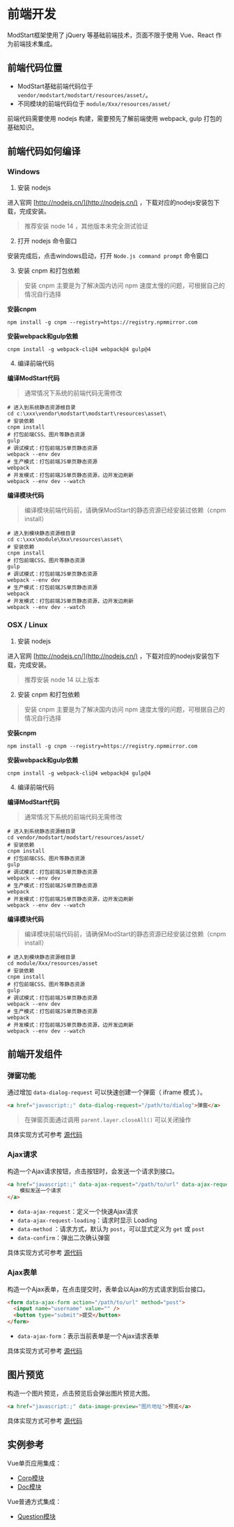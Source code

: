 # 前端开发

ModStart框架使用了 jQuery 等基础前端技术，页面不限于使用 Vue、React 作为前端技术集成。



## 前端代码位置

- ModStart基础前端代码位于 `vendor/modstart/modstart/resources/asset/`。
- 不同模块的前端代码位于 `module/Xxx/resources/asset/`

前端代码需要使用 nodejs 构建，需要预先了解前端使用 webpack, gulp 打包的基础知识。



## 前端代码如何编译

### Windows

1. 安装 nodejs

进入官网 [http://nodejs.cn/](http://nodejs.cn/) ，下载对应的nodejs安装包下载，完成安装。

> 推荐安装 node 14 ，其他版本未完全测试验证 

2. 打开 nodejs 命令窗口

安装完成后，点击windows启动，打开 `Node.js command prompt` 命令窗口

3. 安装 cnpm 和打包依赖

> 安装 cnpm 主要是为了解决国内访问 npm 速度太慢的问题，可根据自己的情况自行选择

**安装cnpm**

```shell
npm install -g cnpm --registry=https://registry.npmmirror.com
```

**安装webpack和gulp依赖**

```shell
cnpm install -g webpack-cli@4 webpack@4 gulp@4
```

4. 编译前端代码

**编译ModStart代码**

> 通常情况下系统的前端代码无需修改

```shell
# 进入到系统静态资源根目录
cd c:\xxx\vendor\modstart\modstart\resources\asset\
# 安装依赖
cnpm install
# 打包前端CSS、图片等静态资源
gulp
# 调试模式：打包前端JS单页静态资源
webpack --env dev
# 生产模式：打包前端JS单页静态资源
webpack
# 开发模式：打包前端JS单页静态资源，边开发边刷新
webpack --env dev --watch
```

**编译模块代码**

> 编译模块前端代码前，请确保ModStart的静态资源已经安装过依赖（cnpm install）

```shell
# 进入到模块静态资源根目录
cd c:\xxx\module\Xxx\resources\asset\
# 安装依赖
cnpm install
# 打包前端CSS、图片等静态资源
gulp
# 调试模式：打包前端JS单页静态资源
webpack --env dev
# 生产模式：打包前端JS单页静态资源
webpack
# 开发模式：打包前端JS单页静态资源，边开发边刷新
webpack --env dev --watch
```

### OSX / Linux

1. 安装 nodejs

进入官网 [http://nodejs.cn/](http://nodejs.cn/) ，下载对应的nodejs安装包下载，完成安装。

> 推荐安装 node 14 以上版本

2. 安装 cnpm 和打包依赖

> 安装 cnpm 主要是为了解决国内访问 npm 速度太慢的问题，可根据自己的情况自行选择

**安装cnpm**

```shell
npm install -g cnpm --registry=https://registry.npmmirror.com
```

**安装webpack和gulp依赖**

```shell
cnpm install -g webpack-cli@4 webpack@4 gulp@4
```

4. 编译前端代码

**编译ModStart代码**

> 通常情况下系统的前端代码无需修改

```shell
# 进入到系统静态资源根目录
cd vendor/modstart/modstart/resources/asset/
# 安装依赖
cnpm install
# 打包前端CSS、图片等静态资源
gulp
# 调试模式：打包前端JS单页静态资源
webpack --env dev
# 生产模式：打包前端JS单页静态资源
webpack
# 开发模式：打包前端JS单页静态资源，边开发边刷新
webpack --env dev --watch
```

**编译模块代码**

> 编译模块前端代码前，请确保ModStart的静态资源已经安装过依赖（cnpm install）

```shell
# 进入到模块静态资源根目录
cd module/Xxx/resources/asset
# 安装依赖
cnpm install
# 打包前端CSS、图片等静态资源
gulp
# 调试模式：打包前端JS单页静态资源
webpack --env dev
# 生产模式：打包前端JS单页静态资源
webpack
# 开发模式：打包前端JS单页静态资源，边开发边刷新
webpack --env dev --watch
```

## 前端开发组件

### 弹窗功能

通过增加 `data-dialog-request` 可以快速创建一个弹窗（ iframe 模式 ）。

```html
<a href="javascript:;" data-dialog-request="/path/to/dialog">弹窗</a>
```

> 在弹窗页面通过调用 `parent.layer.closeAll()` 可以关闭操作

具体实现方式可参考 [源代码](https://gitee.com/modstart/ModStartCMS/blob/master/vendor/modstart/modstart/resources/asset/src/lib/convenient.js)

### Ajax请求

构造一个Ajax请求按钮，点击按钮时，会发送一个请求到接口。

```html
<a href="javascript:;" data-ajax-request="/path/to/url" data-ajax-request-loading data-method="get" data-confirm="确定请求？">
    模拟发送一个请求
</a>
```

- `data-ajax-request`：定义一个快速Ajax请求
- `data-ajax-request-loading`：请求时显示 Loading
- `data-method` ：请求方式，默认为 `post`，可以显式定义为 `get` 或 `post`
- `data-confirm`：弹出二次确认弹窗

具体实现方式可参考 [源代码](https://gitee.com/modstart/ModStartCMS/blob/master/vendor/modstart/modstart/resources/asset/src/lib/convenient.js)

### Ajax表单

构造一个Ajax表单，在点击提交时，表单会以Ajax的方式请求到后台接口。

```html
<form data-ajax-form action="/path/to/url" method="post">
  <input name="username" value="" />
  <button type="submit">提交</button>
</form>
```

- `data-ajax-form`：表示当前表单是一个Ajax请求表单

具体实现方式可参考 [源代码](https://gitee.com/modstart/ModStartCMS/blob/master/vendor/modstart/modstart/resources/asset/src/lib/form.js)

## 图片预览

构造一个图片预览，点击预览后会弹出图片预览大图。

```html
<a href="javascript:;" data-image-preview="图片地址">预览</a>
```

具体实现方式可参考 [源代码](https://gitee.com/modstart/ModStartCMS/blob/master/vendor/modstart/modstart/resources/asset/src/lib/convenient.js)

## 实例参考

Vue单页应用集成：

- [Corp模块](https://modstart.com/m/Corp)
- [Doc模块](https://modstart.com/m/Doc)

Vue普通方式集成：

- [Question模块](https://modstart.com/m/Question)

